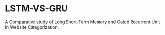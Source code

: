 # LSTM-VS-GRU
A Comparative study of Long Short-Term Memory and Gated Recurrent Unit In Website Categorization.

